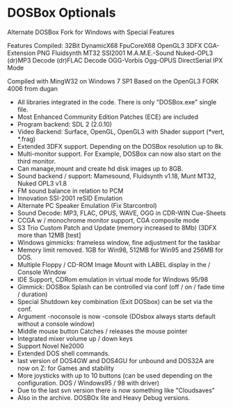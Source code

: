 # DOSBox Optionals
 Alternate DOSBox Fork for Windows with Special Features

Features Compiled:
32Bit DynamicX68 FpuCoreX68 OpenGL3 3DFX CGA-Extension PNG Fluidsynth MT32 SSI2001
M.A.M.E.-Sound Nuked-OPL3 (dr)MP3 Decode (dr)FLAC Decode OGG-Vorbis Ogg-OPUS DirectSerial IPX Mode

Compiled with MingW32 on Windows 7 SP1
Based on the OpenGL3 FORK 4006 from dugan

* All libraries integrated in the code. There is only "DOSBox.exe" single file.
* Most Enhanced Community Edition Patches (ECE) are included
* Program backend: SDL 2 (2.0.10)
* Video Backend: Surface, OpenGL, OpenGL3 with Shader support (*vert, *.frag)
* Extended 3DFX support. Depending on the DOSBox resolution up to 8k.
* Multi-monitor support. For Example, DOSBox can now also start on the third monitor.
* Can manage,mount and create hd disk images up to 8GB.
* Sound backend / support: Mamesound, Fluidsynth v1.18, Munt MT32, Nuked OPL3 v1.8
* FM sound balance in relation to PCM
* Innovation SSI-2001 reSID Emulation
* Alternate PC Speaker Emulation (Fix Starcontrol)
* Sound Decode: MP3, FLAC, OPUS, WAVE, OGG in CDR-WIN Cue-Sheets
* CCGA w / monochrome monitor support, CGA composite mode
* S3 Trio Custom Patch and Update (memory increased to 8Mb) (3DFX more than 12MB [test]
* Windows gimmicks: frameless window, fine adjustment for the taskbar
* Memory limit removed. 1GB for Win98, 512MB for Win95 and 256MB for DOS.
* Multiple Floppy / CD-ROM Image Mount with LABEL display in the / Console Window
* IDE Support, CDRom emulation in virtual mode for Windows 95/98
* Gimmick: DOSBox Splash can be controlled via conf (off / on / fade time / duration)
* Special Shutdown key combination (Exit DOSbox) can be set via the conf.
* Argument -noconsole is now -console (DOsbox always starts default without a console window)
* Middle mouse button Catches / releases the mouse pointer
* Integrated mixer volume up / down keys
* Support Novel Ne2000
* Extended DOS shell commands.
* last version of DOS4GW and DOS4GU for unbound and DOS32A are now on Z: for Games and stability
* More joysticks with up to 10 buttons (can be used depending on the configuration. DOS / Windows95 / 98 with driver)
* Due to the last svn version there is now something like "Cloudsaves"
* Also in the archive. DOSBOx lite and Heavy Debug versions.
